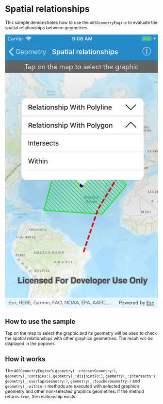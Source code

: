 # Spatial relationships

This sample demonstrates how to use the `AGSGeometryEngine` to evaluate
the spatial relationships between geometries.

![](image1.png)

## How to use the sample

Tap on the map to select the graphic and its geometry will be used to
check the spatial relationships with other graphics geometries. The
result will be displayed in the popover.

## How it works

The `AGSGeometryEngine`’s `geometry(_:crossesGeometry:)`,
`geometry(_:contains:)`, `geometry(_:disjointTo:)`,
`geometry(_:intersects:)`, `geometry(_:overlapsGeometry:)`,
`geometry(_:touchesGeometry:)` and `geometry(_:within:)` methods are
executed with selected graphic’s geometry and other non-selected
graphics geometries. If the method returns `true`, the relationship
exists.
